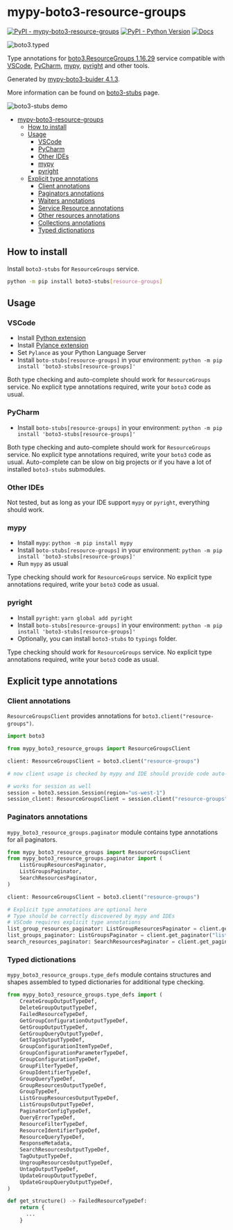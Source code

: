 # mypy-boto3-resource-groups

[![PyPI - mypy-boto3-resource-groups](https://img.shields.io/pypi/v/mypy-boto3-resource-groups.svg?color=blue)](https://pypi.org/project/mypy-boto3-resource-groups)
[![PyPI - Python Version](https://img.shields.io/pypi/pyversions/mypy-boto3-resource-groups.svg?color=blue)](https://pypi.org/project/mypy-boto3-resource-groups)
[![Docs](https://img.shields.io/readthedocs/mypy-boto3-builder.svg?color=blue)](https://mypy-boto3-builder.readthedocs.io/)

![boto3.typed](https://github.com/vemel/mypy_boto3_builder/raw/master/logo.png)

Type annotations for
[boto3.ResourceGroups 1.16.29](https://boto3.amazonaws.com/v1/documentation/api/1.16.29/reference/services/resource-groups.html#ResourceGroups) service
compatible with
[VSCode](https://code.visualstudio.com/),
[PyCharm](https://www.jetbrains.com/pycharm/),
[mypy](https://github.com/python/mypy),
[pyright](https://github.com/microsoft/pyright)
and other tools.

Generated by [mypy-boto3-buider 4.1.3](https://github.com/vemel/mypy_boto3_builder).

More information can be found on [boto3-stubs](https://pypi.org/project/boto3-stubs/) page.

![boto3-stubs demo](https://github.com/vemel/mypy_boto3_builder/raw/master/demo.gif)

- [mypy-boto3-resource-groups](#mypy-boto3-resource-groups)
  - [How to install](#how-to-install)
  - [Usage](#usage)
    - [VSCode](#vscode)
    - [PyCharm](#pycharm)
    - [Other IDEs](#other-ides)
    - [mypy](#mypy)
    - [pyright](#pyright)
  - [Explicit type annotations](#explicit-type-annotations)
    - [Client annotations](#client-annotations)
    - [Paginators annotations](#paginators-annotations)
    - [Waiters annotations](#waiters-annotations)
    - [Service Resource annotations](#service-resource-annotations)
    - [Other resources annotations](#other-resources-annotations)
    - [Collections annotations](#collections-annotations)
    - [Typed dictionations](#typed-dictionations)

## How to install

Install `boto3-stubs` for `ResourceGroups` service.

```bash
python -m pip install boto3-stubs[resource-groups]
```

## Usage

### VSCode

- Install [Python extension](https://marketplace.visualstudio.com/items?itemName=ms-python.python)
- Install [Pylance extension](https://marketplace.visualstudio.com/items?itemName=ms-python.vscode-pylance)
- Set `Pylance` as your Python Language Server
- Install `boto-stubs[resource-groups]` in your environment: `python -m pip install 'boto3-stubs[resource-groups]'`

Both type checking and auto-complete should work for `ResourceGroups` service.
No explicit type annotations required, write your `boto3` code as usual.

### PyCharm

- Install `boto-stubs[resource-groups]` in your environment: `python -m pip install 'boto3-stubs[resource-groups]'`

Both type checking and auto-complete should work for `ResourceGroups` service.
No explicit type annotations required, write your `boto3` code as usual.
Auto-complete can be slow on big projects or if you have a lot of installed `boto3-stubs` submodules.

### Other IDEs

Not tested, but as long as your IDE support `mypy` or `pyright`, everything should work.

### mypy

- Install `mypy`: `python -m pip install mypy`
- Install `boto-stubs[resource-groups]` in your environment: `python -m pip install 'boto3-stubs[resource-groups]'`
- Run `mypy` as usual

Type checking should work for `ResourceGroups` service.
No explicit type annotations required, write your `boto3` code as usual.

### pyright

- Install `pyright`: `yarn global add pyright`
- Install `boto-stubs[resource-groups]` in your environment: `python -m pip install 'boto3-stubs[resource-groups]'`
- Optionally, you can install `boto3-stubs` to `typings` folder.

Type checking should work for `ResourceGroups` service.
No explicit type annotations required, write your `boto3` code as usual.

## Explicit type annotations

### Client annotations

`ResourceGroupsClient` provides annotations for `boto3.client("resource-groups")`.

```python
import boto3

from mypy_boto3_resource_groups import ResourceGroupsClient

client: ResourceGroupsClient = boto3.client("resource-groups")

# now client usage is checked by mypy and IDE should provide code auto-complete

# works for session as well
session = boto3.session.Session(region="us-west-1")
session_client: ResourceGroupsClient = session.client("resource-groups")
```

### Paginators annotations

`mypy_boto3_resource_groups.paginator` module contains type annotations for all paginators.

```python
from mypy_boto3_resource_groups import ResourceGroupsClient
from mypy_boto3_resource_groups.paginator import (
    ListGroupResourcesPaginator,
    ListGroupsPaginator,
    SearchResourcesPaginator,
)

client: ResourceGroupsClient = boto3.client("resource-groups")

# Explicit type annotations are optional here
# Type should be correctly discovered by mypy and IDEs
# VSCode requires explicit type annotations
list_group_resources_paginator: ListGroupResourcesPaginator = client.get_paginator("list_group_resources")
list_groups_paginator: ListGroupsPaginator = client.get_paginator("list_groups")
search_resources_paginator: SearchResourcesPaginator = client.get_paginator("search_resources")
```







### Typed dictionations

`mypy_boto3_resource_groups.type_defs` module contains structures and shapes assembled
to typed dictionaries for additional type checking.

```python
from mypy_boto3_resource_groups.type_defs import (
    CreateGroupOutputTypeDef,
    DeleteGroupOutputTypeDef,
    FailedResourceTypeDef,
    GetGroupConfigurationOutputTypeDef,
    GetGroupOutputTypeDef,
    GetGroupQueryOutputTypeDef,
    GetTagsOutputTypeDef,
    GroupConfigurationItemTypeDef,
    GroupConfigurationParameterTypeDef,
    GroupConfigurationTypeDef,
    GroupFilterTypeDef,
    GroupIdentifierTypeDef,
    GroupQueryTypeDef,
    GroupResourcesOutputTypeDef,
    GroupTypeDef,
    ListGroupResourcesOutputTypeDef,
    ListGroupsOutputTypeDef,
    PaginatorConfigTypeDef,
    QueryErrorTypeDef,
    ResourceFilterTypeDef,
    ResourceIdentifierTypeDef,
    ResourceQueryTypeDef,
    ResponseMetadata,
    SearchResourcesOutputTypeDef,
    TagOutputTypeDef,
    UngroupResourcesOutputTypeDef,
    UntagOutputTypeDef,
    UpdateGroupOutputTypeDef,
    UpdateGroupQueryOutputTypeDef,
)

def get_structure() -> FailedResourceTypeDef:
    return {
      ...
    }
```
